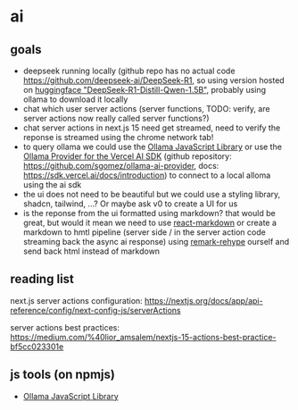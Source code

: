 # ai

## goals

* deepseek running locally (github repo has no actual code <https://github.com/deepseek-ai/DeepSeek-R1>, so using version hosted on [huggingface "DeepSeek-R1-Distill-Qwen-1.5B"](https://huggingface.co/deepseek-ai/DeepSeek-R1-Distill-Qwen-1.5B), probably using ollama to download it locally
* chat which user server actions (server functions, TODO: verify, are server actions now really called server functions?)
* chat server actions in next.js 15 need get streamed, need to verify the reponse is streamed using the chrome network tab! 
* to query ollama we could use the [Ollama JavaScript Library](https://www.npmjs.com/package/ollama) or use the [Ollama Provider for the Vercel AI SDK](https://www.npmjs.com/package/ollama-ai-provider) (github repository: <https://github.com/sgomez/ollama-ai-provider>, docs: <https://sdk.vercel.ai/docs/introduction>) to connect to a local alloma using the ai sdk
* the ui does not need to be beautiful but we could use a styling library, shadcn, tailwind, ...? Or maybe ask v0 to create a UI for us
* is the reponse from the ui formatted using markdown? that would be great, but would it mean we need to use [react-markdown](https://github.com/remarkjs/react-markdown) or create a markdown to hmtl pipeline (server side / in the server action code streaming back the async ai response) using [remark-rehype](https://github.com/remarkjs/remark-rehype) ourself and send back html instead of markdown

## reading list

next.js server actions configuration:
https://nextjs.org/docs/app/api-reference/config/next-config-js/serverActions

server actions best practices:
<https://medium.com/%40lior_amsalem/nextjs-15-actions-best-practice-bf5cc023301e>

## js tools (on npmjs)

* [Ollama JavaScript Library](https://www.npmjs.com/package/ollama)
